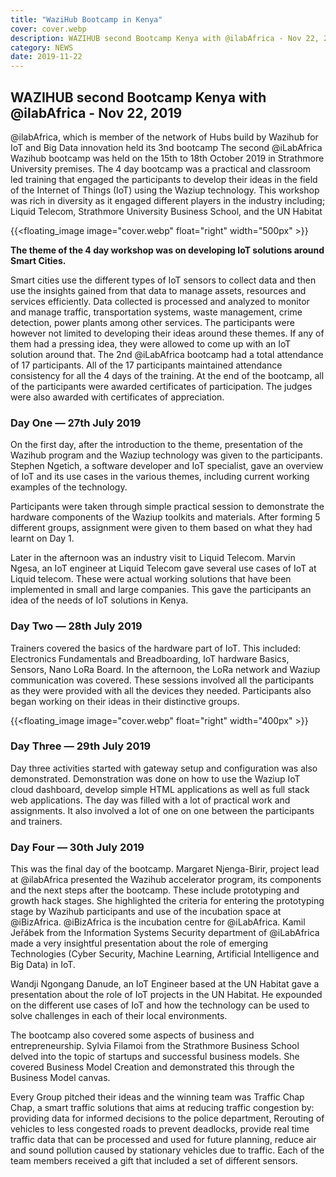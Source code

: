 ```yaml
---
title: "WaziHub Bootcamp in Kenya"
cover: cover.webp
description: WAZIHUB second Bootcamp Kenya with @ilabAfrica - Nov 22, 2019
category: NEWS
date: 2019-11-22
---
```



## WAZIHUB second Bootcamp Kenya with @ilabAfrica - Nov 22, 2019

@ilabAfrica, which is member of the network of Hubs build by Wazihub for IoT and Big Data innovation held its 3nd bootcamp
The second @iLabAfrica Wazihub bootcamp was held on the 15th to 18th October 2019 in Strathmore University premises. The 4 day bootcamp was a practical and classroom led training that engaged the participants to develop their ideas in the field of the Internet of Things (IoT) using the Waziup technology. This workshop was rich in diversity as it engaged different players in the industry including; Liquid Telecom, Strathmore University Business School, and the UN Habitat

<!-- ![image](cover.webp) -->
{{<floating_image image="cover.webp" float="right" width="500px" >}}

**The theme of the 4 day workshop was on developing IoT solutions around Smart Cities.**

Smart cities use the different types of IoT sensors to collect data and then use the insights gained from that data to manage assets, resources and services efficiently. Data collected is processed and analyzed to monitor and manage traffic, transportation systems, waste management, crime detection, power plants among other services.
The participants were however not limited to developing their ideas around these themes. If any of them had a pressing idea, they were allowed to come up with an IoT solution around that.
The 2nd @iLabAfrica bootcamp had a total attendance of 17 participants. All of the 17 participants maintained attendance consistency for all the 4 days of the training.
At the end of the bootcamp, all of the participants were awarded certificates of participation. The judges were also awarded with certificates of appreciation.

### Day One — 27th July 2019
On the first day, after the introduction to the theme, presentation of the Wazihub program and the Waziup technology was given to the participants. Stephen Ngetich, a software developer and IoT specialist, gave an overview of IoT and its use cases in the various themes, including current working examples of the technology.

Participants were taken through simple practical session to demonstrate the hardware components of the Waziup toolkits and materials. After forming 5 different groups, assignment were given to them based on what they had learnt on Day 1.

Later in the afternoon was an industry visit to Liquid Telecom. Marvin Ngesa, an IoT engineer at Liquid Telecom gave several use cases of IoT at Liquid telecom. These were actual working solutions that have been implemented in small and large companies. This gave the participants an idea of the needs of IoT solutions in Kenya.

### Day Two — 28th July 2019
Trainers covered the basics of the hardware part of IoT. This included: Electronics Fundamentals and Breadboarding, IoT hardware Basics, Sensors, Nano LoRa Board.
In the afternoon, the LoRa network and Waziup communication was covered. These sessions involved all the participants as they were provided with all the devices they needed. Participants also began working on their ideas in their distinctive groups.


{{<floating_image image="cover.webp" float="right" width="400px" >}}

### Day Three — 29th July 2019
Day three activities started with gateway setup and configuration was also demonstrated. Demonstration was done on how to use the Waziup IoT cloud dashboard, develop simple HTML applications as well as full stack web applications. The day was filled with a lot of practical work and assignments. It also involved a lot of one on one between the participants and trainers.

### Day Four — 30th July 2019
This was the final day of the bootcamp. Margaret Njenga-Birir, project lead at @ilabAfrica presented the Wazihub accelerator program, its components and the next steps after the bootcamp. These include prototyping and growth hack stages. She highlighted the criteria for entering the prototyping stage by Wazihub participants and use of the incubation space at @iBizAfrica. @iBizAfrica is the incubation centre for @iLabAfrica.
Kamil Jeřábek from the Information Systems Security department of @iLabAfrica made a very insightful presentation about the role of emerging Technologies (Cyber Security, Machine Learning, Artificial Intelligence and Big Data) in IoT.

Wandji Ngongang Danude, an IoT Engineer based at the UN Habitat gave a presentation about the role of IoT projects in the UN Habitat. He expounded on the different use cases of IoT and how the technology can be used to solve challenges in each of their local environments.

The bootcamp also covered some aspects of business and entrepreneurship. Sylvia Filamoi from the Strathmore Business School delved into the topic of startups and successful business models. She covered Business Model Creation and demonstrated this through the Business Model canvas.

Every Group pitched their ideas and the winning team was Traffic Chap Chap, a smart traffic solutions that aims at reducing traffic congestion by: providing data for informed decisions to the police department, Rerouting of vehicles to less congested roads to prevent deadlocks, provide real time traffic data that can be processed and used for future planning, reduce air and sound pollution caused by stationary vehicles due to traffic. Each of the team members received a gift that included a set of different sensors.
